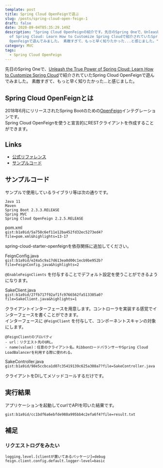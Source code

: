 ```yaml
---
template: post
title: Spring Cloud OpenFeignで遊ぶ
slug: /posts/spring-cloud-open-feign-1
draft: false
date: 2020-09-04T05:35:29.149Z
description: "Spring Cloud OpenFeignの紹介です。先日のSpring Oneで、Unleash the True Power
  of Spring Cloud: Learn How to Customize Spring Cloudで紹介されていたSpring Cloud
  OpenFeignで遊んでみました。 素敵すぎて、もっと早く知りたかった...と感じました。"
category: MVC
tags:
  - Spring Cloud OpenFeign
---
```

先日のSpring Oneで、[Unleash the True Power of Spring Cloud: Learn How to Customize Spring Cloud](https://springone.io/2020/sessions/unleash-the-true-power-of-spring-cloud-learn-how-to-customize-spring-cloud)で紹介されていたSpring Cloud OpenFeignで遊んでみました。
素敵すぎて、もっと早く知りたかった...と感じました。

## Spring Cloud OpenFeignとは
2018年6月にリリースされたSpring Bootのための[OpenFeign](https://github.com/OpenFeign/feign)インテグレーションです。  
Spring Cloud OpenFeignを使うと宣言的にRESTクライアントを作成することができます。  

## Links
- [公式リファレンス](https://spring.io/projects/spring-cloud-openfeign#overview)  
- [サンプルコード](https://github.com/b1a9id/spring-cloud-openfeign-sample/tree/use-web-mvc)  

## サンプルコード
サンプルで使用しているライブラリ等は次の通りです。  
```
Java 11
Maven
Spring Boot 2.3.3.RELEASE
Spring MVC
Spring Cloud OpenFeign 2.2.5.RELEASE

```

pom.xml  
`gist:b1a9id/5a758c6ef11e12ba452fd32ec5273ed4?file=pom.xml&highlights=13-17`

spring-cloud-starter-openfeignを依存関係に追加してください。

FeignConfig.java  
`gist:b1a9id/e24a5c9a17d613ea0d00c1ecb9be952b?file=FeignConfig.java&highlights=2`

`@EnableFeignClients` を付与することでデフォルト設定を使うことができるようになります。

SakeClient.java  
`gist:b1a9id/27fb717f92af1fc9766562fa513305a0?file=SakeClient.java&highlights=1`

クライアントインターフェースを用意します。コントローラを実装する感覚でインターフェースを書くことができます。  
インターフェースに `@FeignClient` を付与して、コンポーネントスキャンの対象にします。   
```
@FeignClientのプロパティ
- url：リクエスト先のURL。
- name(value)：任意のクライアント名。RibbonロードバランサーやSpring Cloud LoadBalancerを利用する際に使われる。
```

SakeController.java  
`gist:b1a9id/98e5ccbca1d07c35419139c625a308a7?file=SakeController.java`  

クライアントをDIしてメソッドコールするだけです。

## 実行結果
アプリケーションを起動してcurlでAPIを叩いた結果です。

`gist:b1a9id/cc1bdf6a6ebfde988a995bb4c2efa6f4?file=result.txt`

## 補足
### リクエストログをみたい
```
logging.level.[clientが置いてあるパッケージ]=debug
feign.client.config.default.logger-level=basic
```